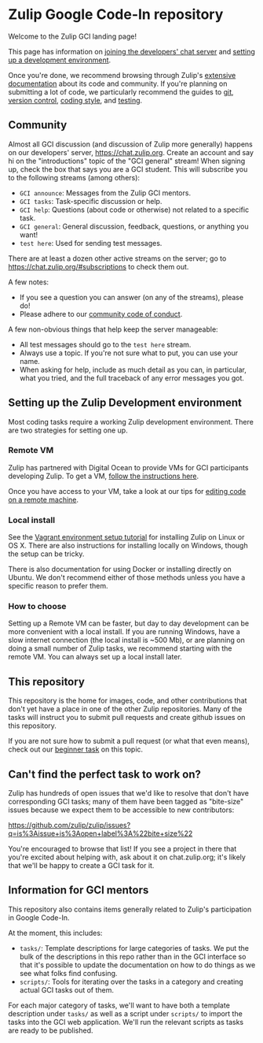 # Zulip Google Code-In repository

Welcome to the Zulip GCI landing page!

This page has information on [joining the developers' chat server](#community) and
[setting up a development environment](#setting-up-the-zulip-development-environment).

Once you're done, we recommend browsing through Zulip's
[extensive documentation](http://zulip.readthedocs.io/en/latest/readme-symlink.html)
about its code and community. If you're planning on submitting a lot of code, we
particularly recommend the guides to
[git](https://zulip.readthedocs.io/en/latest/git-guide.html),
[version control](https://zulip.readthedocs.io/en/latest/version-control.html),
[coding style](https://zulip.readthedocs.io/en/latest/code-style.html), and
[testing](https://zulip.readthedocs.io/en/latest/testing.html).

## Community

Almost all GCI discussion (and discussion of Zulip more generally) happens
on our developers' server, https://chat.zulip.org. Create an account
and say hi on the "introductions" topic of the "GCI general" stream! When
signing up, check the box that says you are a GCI student.
This will subscribe you to the following streams (among others):

* `GCI announce`: Messages from the Zulip GCI mentors.
* `GCI tasks`: Task-specific discussion or help.
* `GCI help`: Questions (about code or otherwise) not related to a specific task.
* `GCI general`: General discussion, feedback, questions, or anything you want!
* `test here`: Used for sending test messages.

There are at least a dozen other active streams on the server; go to
https://chat.zulip.org/#subscriptions to check them out.

A few notes:
* If you see a question you can answer (on any of the streams), please do!
* Please adhere to our
  [community code of conduct](https://zulip.readthedocs.io/en/latest/code-of-conduct.html).

A few non-obvious things that help keep the server manageable:
* All test messages should go to the `test here` stream.
* Always use a topic. If you're not sure what to put, you can use your name.
* When asking for help, include as much detail as you can, in particular,
  what you tried, and the full traceback of any error messages you got.

## Setting up the Zulip Development environment

Most coding tasks require a working Zulip development environment. There are
two strategies for setting one up.

### Remote VM

Zulip has partnered with Digital Ocean to provide VMs for GCI
participants developing Zulip.  To get a VM,
[follow the instructions here](https://github.com/zulip/zulip-gci/blob/master/request-remote-dev.md).

Once you have access to your VM, take a look at our tips for
[editing code on a remote machine](https://zulip.readthedocs.io/en/latest/dev-remote.html#editing-code-on-the-remote-machine).

### Local install

See the
[Vagrant environment setup tutorial](https://zulip.readthedocs.io/en/latest/dev-env-first-time-contributors.html)
for installing Zulip on Linux or OS X. There are also instructions for installing locally on Windows, though the setup can be tricky.

There is also documentation for using Docker or installing directly on
Ubuntu. We don't recommend either of those methods unless you have a
specific reason to prefer them.

### How to choose

Setting up a Remote VM can be faster, but day to day development can be more
convenient with a local install. If you are running Windows, have a slow
internet connection (the local install is ~500 Mb), or are planning on doing
a small number of Zulip tasks, we recommend starting with the remote VM.
You can always set up a local install later.

## This repository

This repository is the home for images, code, and other contributions that
don't yet have a place in one of the other Zulip repositories. Many of the
tasks will instruct you to submit pull requests and create github issues on
this repository.

If you are not sure how to submit a pull request (or what that even means), check out our
[beginner task](https://github.com/zulip/zulip-gci/tree/master/submit-a-pull-request)
on this topic.

## Can't find the perfect task to work on?

Zulip has hundreds of open issues that we'd like to resolve that don't
have corresponding GCI tasks; many of them have been tagged as
"bite-size" issues because we expect them to be accessible to new
contributors:

https://github.com/zulip/zulip/issues?q=is%3Aissue+is%3Aopen+label%3A%22bite+size%22

You're encouraged to browse that list!  If you see a project in there
that you're excited about helping with, ask about it on
chat.zulip.org; it's likely that we'll be happy to create a GCI task
for it.

## Information for GCI mentors

This repository also contains items generally related to Zulip's
participation in Google Code-In.

At the moment, this includes:

* `tasks/`: Template descriptions for large categories of tasks.  We
  put the bulk of the descriptions in this repo rather than in the GCI
  interface so that it's possible to update the documentation on how
  to do things as we see what folks find confusing.
* `scripts/`: Tools for iterating over the tasks in a category and
  creating actual GCI tasks out of them.

For each major category of tasks, we'll want to have both a template
description under `tasks/` as well as a script under `scripts/` to import
the tasks into the GCI web application.  We'll run the relevant scripts
as tasks are ready to be published.
